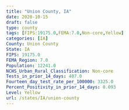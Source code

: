 ```yaml
---
title: "Union County, IA"
date: 2020-10-15
draft: false
type: county
tags: [FIPS:19175.0,FEMA:7.0,Non-core,Yellow]
categories: [IA]
County: Union County
State: IA
FIPS: 19175.0
FEMA_Region: 7.0
Population: 12241.0
NCHS_Urban_Rural_Classification: Non-core
Tests_in_prior_14_days: 407.0
Fourteen_day_test_rate_per_100000: 3325.0
Percent_Positivity_in_prior_14_days: 0.093
Level: Yellow
url: /states/IA/union-county
---
```



